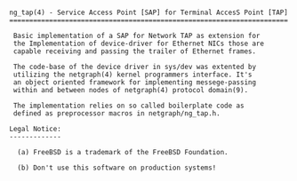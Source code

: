 <pre><code> 
ng_tap(4) - Service Access Point [SAP] for Terminal AccesS Point [TAP]
======================================================================

 Basic implementation of a SAP for Network TAP as extension for  
 the Implementation of device-driver for Ethernet NICs those are
 capable receiving and passing the trailer of Ethernet frames.
      
 The code-base of the device driver in sys/dev was extented by 
 utilizing the netgraph(4) kernel programmers interface. It's 
 an object oriented framework for implementing messege-passing 
 within and between nodes of netgraph(4) protocol domain(9). 
 
 The implementation relies on so called boilerplate code as 
 defined as preprocessor macros in netgraph/ng_tap.h.
 
Legal Notice: 
-------------
 
  (a) FreeBSD is a trademark of the FreeBSD Foundation. 
  
  (b) Don't use this software on production systems!
  
</code></pre>

